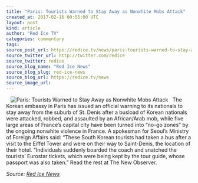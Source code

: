 ```yaml
---
title: "Paris: Tourists Warned to Stay Away as Nonwhite Mobs Attack"
created_at: 2017-02-16 00:55:00 UTC
layout: post
kind: article
author: "Red Ice TV"
categories: commentary
tags: 
source_post_url: https://redice.tv/news/paris-tourists-warned-to-stay-away-as-nonwhite-mobs-attack
source_twitter_url: http://twitter.com/redice
source_twitter: redice
source_blog_name: "Red Ice News"
source_blog_slug: red-ice-news
source_blog_url: https://redice.tv/news
source_image_url: 
---
```

<img align="left" hspace="12" alt="Paris: Tourists Warned to Stay Away as Nonwhite Mobs Attack" src="https://rdice.net/a/c/n/17/02160154-paris-riots-132.9cd7b47f.jpg"> The Korean embassy in Paris has issued an official warning to its nationals to stay away from the suburb of St. Denis after a busload of Korean nationals were attacked, robbed, and assaulted by an African/Arab mob, while five large areas of France’s capital city have been turned into “no-go zones” by the ongoing nonwhite violence in France. A spokesman for Seoul’s Ministry of Foreign Affairs said: “These South Korean tourists had taken a bus after a visit to the Eiffel Tower and were on their way to Saint-Denis, the location of their hotel. “Individuals suddenly boarded the coach and snatched the tourists’ Eurostar tickets, which were being kept by the tour guide, whose passport was also taken.” Read the rest at The New Observer.<div class="">
    <i>Source: <a href="https://redice.tv/news">Red Ice News</a></i>
</div>
